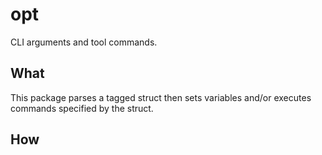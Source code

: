 # opt
CLI arguments and tool commands.

## What
This package parses a tagged struct then sets variables and/or executes commands specified by the struct.

## How
